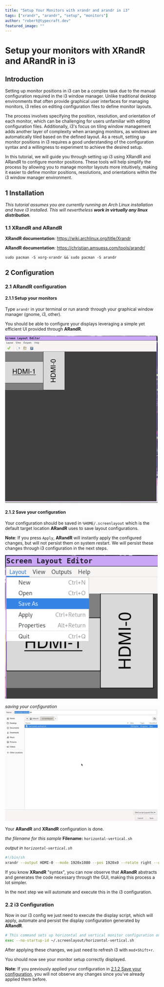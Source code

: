 ```yaml
---
title: "Setup Your Monitors with xrandr and arandr in i3"
tags: ["xrandr", "arandr", "setup", "monitors"] 
author: "robert@typecraft.dev"
featured_image: ""
---
```


# Setup your monitors with XRandR and ARandR in i3

## Introduction

Setting up monitor positions in i3 can be a complex task due to the manual configuration required in the i3 window manager. Unlike traditional desktop environments that often provide graphical user interfaces for managing monitors, i3 relies on editing configuration files to define monitor layouts. 

The process involves specifying the position, resolution, and orientation of each monitor, which can be challenging for users unfamiliar with editing configuration files. Additionally, i3's focus on tiling window management adds another layer of complexity when arranging monitors, as windows are automatically tiled based on the defined layout. As a result, setting up monitor positions in i3 requires a good understanding of the configuration syntax and a willingness to experiment to achieve the desired setup.

In this tutorial, we will guide you through setting up i3 using XRandR and ARandR to configure monitor positions. These tools will help simplify the process by allowing you to manage monitor layouts more intuitively, making it easier to define monitor positions, resolutions, and orientations within the i3 window manager environment.

## 1 Installation

*This tutorial assumes you are currently running an Arch Linux installation and have i3 installed. This will nevertheless __work in virtually any linux distribution__.*

### 1.1 XRandR and ARandR

**XRandR documentation**: https://wiki.archlinux.org/title/Xrandr

**ARandR documentation**: https://christian.amsuess.com/tools/arandr/

```
sudo pacman -S xorg-xrandr && sudo pacman -S arandr
```

## 2 Configuration

### 2.1 ARandR configuration

#### 2.1.1 Setup your monitors
Type `arandr` in your terminal or run arandr through your graphical window manager (gnome, i3, other).

You should be able to configure your displays leveraging a simple yet efficient UI provided through **ARandR**.

<img src="./resources/setup-monitors-with-xrandr-arandr/arandr.jpg" alt="arandr-main-window" style="width:500px;"/>

#### 2.1.2 Save your configuration
Your configuration should be saved in `%HOME/.screenlayout` which is the default target location **ARandR** uses to save layout configurations.

**Note**: If you press `Apply`, **ARandR** will instantly apply the configured changes, but will not persist them on system restart. We will persist these changes through i3 configuration in the next steps.

<img src="./resources/setup-monitors-with-xrandr-arandr/arandr-save-as.png" alt="arandr-save-as-example" style="width:500px;"/>

*saving your configuration*
<img src="./resources/setup-monitors-with-xrandr-arandr/screenlayout-window.jpg" alt="screenlayout-window" style="width:500px;"/>

Your **ARandR** and **XRandR** configuration is done.

*the filename for this sample*
**Filename:** `horizontal-vertical.sh`

*output in `horizontal-vertical.sh`*
```bash
#!/bin/sh
xrandr --output HDMI-0 --mode 1920x1080 --pos 1920x0 --rotate right --output DP-0 --off --output DP-1 --off --output HDMI-1 --primary --mode 1920x1080 --pos 0x492 --rotate normal --output DP-2 --off --output DP-3 --off
```

If you know **XRandR** "syntax", you can now observe that **ARandR** abstracts and generates the code necessary through the GUI, making this process a lot simpler.

In the next step we will automate and execute this in the i3 configuration.

### 2.2 i3 Configuration

Now in our i3 config we just need to execute the display script, which will apply, automate and persist the display configuration generated by **ARandR**.

```bash
# This command sets up horizontal and vertical monitor configuration on startup
exec --no-startup-id ~/.screenlayout/horizontal-vertical.sh
```

After applying these changes, we just need to refresh i3 with `mod+Shift+r`.

You should now see your monitor setup correctly displayed.

**Note**: If you previously applied your configuration in [2.1.2 Save your configuration](#212-save-your-configuration), you will not observe any changes since you've already applied them before.
